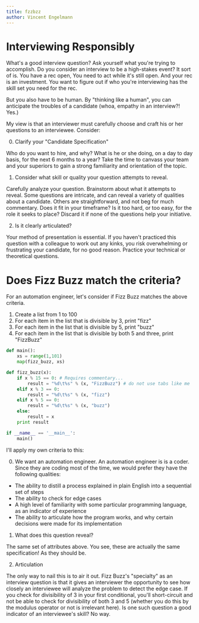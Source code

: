 ```yaml
---
title: fzzbzz
author: Vincent Engelmann
---
```


# Interviewing Responsibly

What's a good interview question? Ask yourself what you're trying to accomplish.
Do you consider an interview to be a high-stakes event? It sort of is. You have a rec open, You need to act while it's still open. And your rec is an investment. You want to figure out if who you're interviewing has the skill set you need for the rec.

But you also have to be human. By "thinking like a human", you can anticipate the troubles of a candidate (whoa, empathy in an interview?! Yes.)

My view is that an interviewer must carefully choose and craft his or her questions to an interviewee. Consider:

0. Clarify your "Candidate Specification"

Who do you want to hire, and why? What is he or she doing, on a day to day basis, for the next 6 months to a year? Take the time to canvass your team and your superiors to gain a strong familiarity and orientation of the topic.

1. Consider what skill or quality your question attempts to reveal.

Carefully analyze your question. Brainstorm about what it attempts to reveal. Some questions are intricate, and can reveal a variety of qualities about a candidate. Others are straightforward, and not beg for much commentary. Does it fit in your timeframe? Is it too hard, or too easy, for the role it seeks to place? Discard it if none of the questions help your initiative. 

2. Is it clearly articulated?

Your method of presentation is essential. If you haven't practiced this question with a colleague to work out any kinks, you risk overwhelming or frustrating your candidate, for no good reason. Practice your technical or theoretical questions.

# Does Fizz Buzz match the criteria?

For an automation engineer, let's consider if Fizz Buzz matches the above criteria.

1. Create a list from 1 to 100
2. For each item in the list that is divisible by 3, print "fizz"
3. For each item in the list that is divisible by 5, print "buzz"
4. For each item in the list that is divisible by both 5 and three, print "FizzBuzz"

```python
def main():
    xs = range(1,101)
    map(fizz_buzz, xs)

def fizz_buzz(x):
    if x % 15 == 0: # Requires commentary...
        result = "%d\t%s" % (x, "FizzBuzz") # do not use tabs like me
    elif x % 3 == 0:
        result = "%d\t%s" % (x, "fizz")
    elif x % 5 == 0:
        result = "%d\t%s" % (x, "buzz")
    else:
        result = x
    print result

if __name__ == '__main__':
    main()
```

I'll apply my own criteria to this:

0. We want an automation engineer. An automation engineer is is a coder. Since they are coding most of the time, we would prefer they have the following qualities:

* The ability to distill a process explained in plain English into a sequential set of steps
* The ability to check for edge cases
* A high level of familiarity with some particular programming language, as an indicator of experience
* The ability to articulate how the program works, and why certain decisions were made for its implementation

1. What does this question reveal?

The same set of attributes above. You see, these are actually the same specification! As they should be.

2. Articulation

The only way to nail this is to air it out. Fizz Buzz's "specialty" as an interview question is that it gives an interviewer the opportunity to see how closely an interviewee will analyze the problem to detect the edge case. If you check for divisibility of 3 in your first conditional, you'll short-circuit and not be able to check for divisibility of both 3 and 5 (whether you do this by the modulus operator or not is irrelevant here). Is one such question a good indicator of an interviewee's skill? No way.
